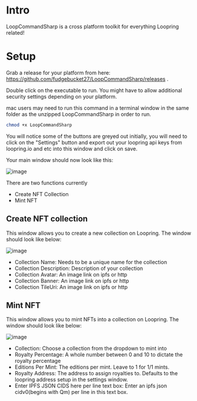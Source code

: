 # Intro
LoopCommandSharp is a cross platform toolkit for everything Loopring related!

# Setup
Grab a release for your platform from here: https://github.com/fudgebucket27/LoopCommandSharp/releases . 

Double click on the executable to run. You might have to allow additional security settings depending on your platform. 

mac users may need to run this command in a terminal window in the same folder as the unzipped LoopCommandSharp in order to run.
```bash
chmod +x LoopCommandSharp
```

You will notice some of the buttons are greyed out initially, you will need to click on the "Settings" button and export out your loopring api keys from loopring.io and etc into this window and click on save. 

Your main window should now look like this:

![image](https://user-images.githubusercontent.com/5258063/195521543-b6d21a09-2ff1-4b70-b9df-0a0a710aa528.png)

There are two functions currently
* Create NFT Collection
* Mint NFT

## Create NFT collection
This window allows you to create a new collection on Loopring. The window should look like below:

![image](https://user-images.githubusercontent.com/5258063/195522012-14da3a5c-6199-4d21-8aa0-56c6ad042e51.png)

* Collection Name: Needs to be a unique name for the collection
* Collection Description: Description of your collection
* Collection Avatar: An image link on ipfs or http
* Collection Banner: An image link on ipfs or http
* Collection TileUri: An image link on ipfs or http

## Mint NFT
This window allows you to mint NFTs into a collection on Loopring. The window should look like below:

![image](https://user-images.githubusercontent.com/5258063/195522545-f1083d95-3009-4086-b41f-9cbb8fbc35e2.png)

* Collection: Choose a collection from the dropdown to mint into
* Royalty Percentage: A whole number between 0 and 10 to dictate the royalty percentage
* Editions Per Mint: The editions per mint. Leave to 1 for 1/1 mints.
* Royalty Address: The address to assign royalties to. Defaults to the loopring address setup in the settings window.
* Enter IPFS JSON CIDS here per line text box: Enter an ipfs json cidv0(begins with Qm) per line in this text box.


